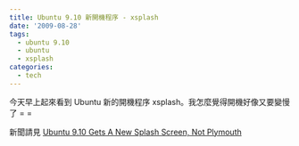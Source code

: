 ```yaml
---
title: Ubuntu 9.10 新開機程序 - xsplash
date: '2009-08-28'
tags:
  - ubuntu 9.10
  - ubuntu
  - xsplash
categories:
  - tech
---
```

今天早上起來看到 Ubuntu 新的開機程序 xsplash。我怎麼覺得開機好像又要變慢了 = =  
  
  
  
新聞請見 [Ubuntu 9.10 Gets A New Splash Screen, Not Plymouth](http://www.phoronix.com/scan.php?page=news_item&px=NzQ4Mw)